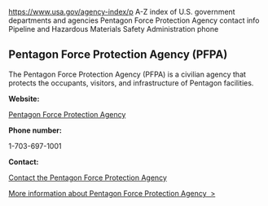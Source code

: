 

https://www.usa.gov/agency-index/p
A-Z index of U.S. government departments and agencies
Pentagon Force Protection Agency contact info
Pipeline and Hazardous Materials Safety Administration phone

## Pentagon Force Protection Agency (PFPA)

The Pentagon Force Protection Agency (PFPA) is a civilian agency that protects the occupants, visitors, and infrastructure of Pentagon facilities.

**Website:**

[Pentagon Force Protection Agency](https://www.pfpa.mil/)

**Phone number:**

1-703-697-1001

**Contact:**

[Contact the Pentagon Force Protection Agency](https://www.pfpa.mil/Contact/)

[More information about Pentagon Force Protection Agency  >](https://www.usa.gov/agencies/pentagon-force-protection-agency)
